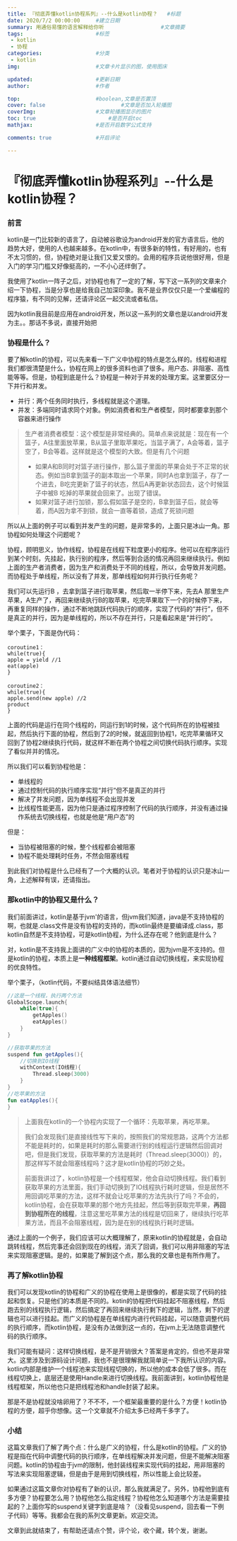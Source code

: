 ```yaml
---
title: 『彻底弄懂kotlin协程系列』--什么是kotlin协程？ 	#标题
date: 2020/7/2 00:00:00 	#建立日期
summary: 用通俗易懂的语言解释给你听					#文章摘要
tags: 						#标签
 - kotlin
 - 协程 
categories:  				#分类
 - kotlin
img:  						#文章卡片显示的图，使用图床

updated: 					#更新日期
author:  					#作者

top:						#boolean,文章是否置顶
cover: false						#文章是否加入轮播图
coverImg: 					#文章轮播图显示的图片
toc: true						#是否开启toc
mathjax: 					#是否开启数学公式支持

comments: true 				#开启评论

---
```




# 『彻底弄懂kotlin协程系列』--什么是kotlin协程？

### 前言

kotlin是一门比较新的语言了，自动被谷歌设为android开发的官方语言后，他的趋势大好，使用的人也越来越多。在kotlin中，有很多新的特性，有好用的，也有不太习惯的，但，协程绝对是让我们又爱又恨的。会用的程序员说他很好用，但是入门的学习门槛又好像挺高的，一不小心还绊倒了。

我使用了kotlin一阵子之后，对协程也有了一定的了解，写下这一系列的文章来介绍一下协程，当是分享也是给我自己加深印象。我不是业界仅仅只是一个爱编程的程序猿，有不同的见解，还请评论区一起交流或者私信。

因为kotlin我目前是应用在android开发，所以这一系列的文章也是以android开发为主。。那话不多说，直接开始把

### 协程是什么？

要了解kotlin的协程，可以先来看一下广义中协程的特点是怎么样的。线程和进程我们都很清楚是什么，协程在网上的很多资料也讲了很多。用户态、非阻塞、高性能等等。但是，协程到底是什么？协程是一种对于并发的处理方案。这里要区分一下并行和并发。

- 并行：两个任务同时执行，多线程就是这个道理。
- 并发：多端同时请求同个对象。例如消费者和生产者模型，同时都要拿到那个容器来进行操作

> 生产者消费者模型：这个模型是非常经典的。简单点来说就是：现在有一个篮子，A往里面放苹果，B从篮子里取苹果吃，当篮子满了，A会等着，篮子空了，B会等着。这样就是这个模型的大致。但是有几个问题
>
> - 如果A和B同时对篮子进行操作，那么篮子里面的苹果会处于不正常的状态。例如当B拿到篮子的副本取出一个苹果，同时A也拿到篮子，存了一个进去，B吃完更新了篮子的状态，然后A再更新状态回去，这个时候篮子中被B 吃掉的苹果就会回来了。出现了错误。
> - 如果对篮子进行加锁，那么假如篮子是空的，B拿到篮子后，就会等着，而A因为拿不到锁，就会一直等着锁，造成了死锁问题

所以从上面的例子可以看到并发产生的问题，是非常多的，上面只是冰山一角。那协程如何处理这个问题呢？

协程，顾明思义，协作线程，协程是在线程下粒度更小的程序。他可以在程序运行到某个时刻，先挂起，执行别的程序，然后等到合适的情况再回来继续执行。例如上面的生产者消费者，因为生产和消费处于不同的线程，所以，会导致并发问题。而协程处于单线程，所以没有了并发，那单线程如何并行执行任务呢？

我们可以先运行B ，去拿到篮子进行取苹果，然后取一半停下来，先去A 那里生产苹果，A生产了，再回来继续执行B的取苹果，吃完苹果取下一个的时候停下来，再重复同样的操作，通过不断地跳跃代码执行的顺序，实现了代码的“并行”，但不是真正的并行，因为是单线程的，所以不存在并行，只是看起来是“并行的”。

举个栗子，下面是伪代码：

```
coroutine1：
while(true){
apple = yield //1
eat(apple)
}

coroutine2：
while(true){
apple.send(new apple) //2
product
}
```

上面的代码是运行在同个线程的，同运行到1的时候，这个代码所在的协程被挂起，然后执行下面的协程，然后到了2的时候，就返回到协程1，吃完苹果循环又回到了协程2继续执行代码，就这样不断在两个协程之间切换代码执行顺序。实现了看似并并的情况。

所以我们可以看到协程他是：

- 单线程的
- 通过控制代码的执行顺序实现“并行”但不是真正的并行
- 解决了并发问题，因为单线程不会出现并发
- 比线程性能更高，因为他只是通过程序控制了代码的执行顺序，并没有通过操作系统去切换线程，也就是他是“用户态”的

但是：

- 当协程被阻塞的时候，整个线程都会被阻塞
- 协程不能处理耗时任务，不然会阻塞线程

到此我们对协程是什么已经有了一个大概的认识。笔者对于协程的认识只是冰山一角，上述解释有误，还请指出。



### 那kotlin中的协程又是什么？

我们前面讲过，kotlin是基于jvm'的语言，但jvm我们知道，java是不支持协程的啊，也就是.class文件是没有协程的支持的，而kotlin最终是要编译成.class，那kotlin自然是不支持协程，可是kotlin协程，为什么还存在呢？他到底是什么？

对，kotlin是不支持我上面讲的广义中的协程的本质的，因为jvm是不支持的。但是kotlin的协程，本质上是**一种线程框架**。kotlin通过自动切换线程，来实现协程的优良特性。

举个栗子，（kotlin代码，不要纠结具体语法细节）

```kotlin
//这是一个线程，执行两个方法
GlobalScope.launch{
	while(true){
		getApples() 
		eatApples()
	}
}

//获取苹果的方法
suspend fun getApples(){
    //切换到IO线程
    withContext(IO线程){
        Thread.sleep(3000)
    }    
}
//吃苹果的方法
fun eatApples(){
}
```

>上面我在kotlin的一个协程内实现了一个循环：先取苹果，再吃苹果。
>
>我们会发现我们是直接线性写下来的，按照我们的常规思路，这两个方法都不能是耗时的，如果是耗时的那么需要进行别的线程运行逻辑然后回调对吧，但是我们发现，获取苹果的方法是耗时（Thread.sleep(3000)）的，那这样写不就会阻塞线程吗？这才是kotlin协程的巧妙之处。
>
>前面我讲过了，kotlin协程是一个线程框架，他会自动切换线程。我们看到获取苹果的方法里面，我们手动切换到了IO线程执行耗时逻辑，但是居然不用回调吃苹果的方法，这样不就会让吃苹果的方法先执行了吗？不会的，kotlin协程，会在获取苹果的那个地方先挂起，然后等到获取完苹果，**再回到协程所在的线程**，注意这里吃苹果方法的线程是切回来了，继续执行吃苹果方法，而且不会阻塞线程，因为是在别的线程执行耗时逻辑。

通过上面的一个例子，我们应该可以大概理解了，原来kotlin的协程就是，会自动跳转线程，然后完事还会回到现在的线程，消灭了回调，我们可以用非阻塞的写法来实现阻塞逻辑。是的，如果能了解到这个点，那么我的文章也是有所作用了。

### 再了解kotlin协程

我们可以发现kotlin的协程和广义的协程在使用上是很像的，都是实现了代码的挂起和恢复。只是他们的本质是不同的。kotin的协程把代码挂起不阻塞线程，然后跑去别的线程执行逻辑，然后搞定了再回来继续执行剩下的逻辑，当然，剩下的逻辑也可以进行挂起。而广义的协程是在单线程内进行代码挂起，可以随意调整代码的执行顺序，而kotlin协程，是没有办法做到这一点的，在jvm上无法随意调整代码的执行顺序。

我们可能有疑问：这样切换线程，是不是开销很大？答案是肯定的，但也不是非常大。这里涉及到源码设计问题，我也不是很理解我就简单说一下我所认识的内容。kotlin内部是维护一个线程池来实现线程切换的，所以他的成本会低了很多。而在线程切换上，底层还是使用Handle来进行切换线程。我前面讲到，kotlin协程他是线程框架，所以他也只是把线程池和handle封装了起来。

那是不是协程就没啥卵用了？不不不，一个框架最重要的是什么？方便！kotlin协程的方便，超乎你想像。这一个文章就不介绍太多已经两千多字了。

### 小结

这篇文章我们了解了两个点：什么是广义的协程，什么是kotlin的协程。广义的协程是指在代码中调整代码的执行顺序，在单线程解决并发问题，但是不能解决阻塞问题。kotlin的协程由于jvm的限制，他封装线程来实现代码的挂起，用非阻塞的写法来实现阻塞逻辑，但是由于是用到切换线程，所以性能上会比较差。

如果通过这篇文章你对协程有了新的认识，那么我就满足了。另外，协程他到底有多方便？协程要怎么用？协程他怎么指定线程？协程他怎么知道哪个方法是需要挂起的？上面你写的suspend关键字到底是啥？（没看见suspend，回去看一下例子代码）等等。我都会在我的系列文章更新。欢迎交流。

文章到此就结束了，有帮助还请点个赞，评个论，收个藏，转个发，谢谢。



